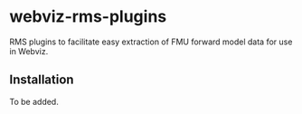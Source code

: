 # webviz-rms-plugins

RMS plugins to facilitate easy extraction of FMU forward model data for use in Webviz.


## Installation

To be added.
